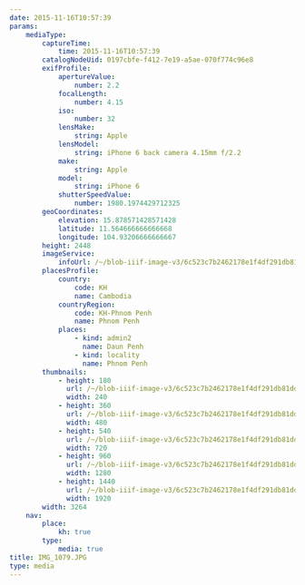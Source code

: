 ```yaml
---
date: 2015-11-16T10:57:39
params:
    mediaType:
        captureTime:
            time: 2015-11-16T10:57:39
        catalogNodeUid: 0197cbfe-f412-7e19-a5ae-070f774c96e8
        exifProfile:
            apertureValue:
                number: 2.2
            focalLength:
                number: 4.15
            iso:
                number: 32
            lensMake:
                string: Apple
            lensModel:
                string: iPhone 6 back camera 4.15mm f/2.2
            make:
                string: Apple
            model:
                string: iPhone 6
            shutterSpeedValue:
                number: 1980.1974429712325
        geoCoordinates:
            elevation: 15.878571428571428
            latitude: 11.564666666666668
            longitude: 104.93206666666667
        height: 2448
        imageService:
            infoUrl: /~/blob-iiif-image-v3/6c523c7b2462178e1f4df291db81dd2ca62770157c932b7c3b902ee9046e32fe/info.json
        placesProfile:
            country:
                code: KH
                name: Cambodia
            countryRegion:
                code: KH-Phnom Penh
                name: Phnom Penh
            places:
                - kind: admin2
                  name: Daun Penh
                - kind: locality
                  name: Phnom Penh
        thumbnails:
            - height: 180
              url: /~/blob-iiif-image-v3/6c523c7b2462178e1f4df291db81dd2ca62770157c932b7c3b902ee9046e32fe/full/240%2C180/0/default.jpg
              width: 240
            - height: 360
              url: /~/blob-iiif-image-v3/6c523c7b2462178e1f4df291db81dd2ca62770157c932b7c3b902ee9046e32fe/full/480%2C360/0/default.jpg
              width: 480
            - height: 540
              url: /~/blob-iiif-image-v3/6c523c7b2462178e1f4df291db81dd2ca62770157c932b7c3b902ee9046e32fe/full/720%2C540/0/default.jpg
              width: 720
            - height: 960
              url: /~/blob-iiif-image-v3/6c523c7b2462178e1f4df291db81dd2ca62770157c932b7c3b902ee9046e32fe/full/1280%2C960/0/default.jpg
              width: 1280
            - height: 1440
              url: /~/blob-iiif-image-v3/6c523c7b2462178e1f4df291db81dd2ca62770157c932b7c3b902ee9046e32fe/full/1920%2C1440/0/default.jpg
              width: 1920
        width: 3264
    nav:
        place:
            kh: true
        type:
            media: true
title: IMG_1079.JPG
type: media
---
```


